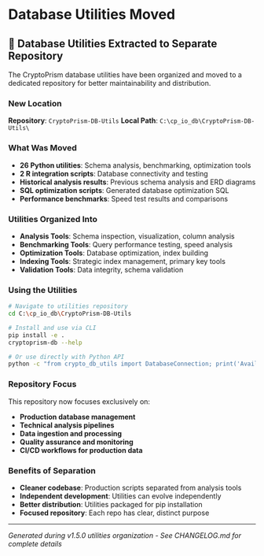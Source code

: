 # Database Utilities Moved

## 🚀 Database Utilities Extracted to Separate Repository

The CryptoPrism database utilities have been organized and moved to a dedicated repository for better maintainability and distribution.

### New Location
**Repository**: `CryptoPrism-DB-Utils` 
**Local Path**: `C:\cp_io_db\CryptoPrism-DB-Utils\`

### What Was Moved
- **26 Python utilities**: Schema analysis, benchmarking, optimization tools
- **2 R integration scripts**: Database connectivity and testing
- **Historical analysis results**: Previous schema analysis and ERD diagrams  
- **SQL optimization scripts**: Generated database optimization SQL
- **Performance benchmarks**: Speed test results and comparisons

### Utilities Organized Into
- **Analysis Tools**: Schema inspection, visualization, column analysis
- **Benchmarking Tools**: Query performance testing, speed analysis
- **Optimization Tools**: Database optimization, index building
- **Indexing Tools**: Strategic index management, primary key tools
- **Validation Tools**: Data integrity, schema validation

### Using the Utilities
```bash
# Navigate to utilities repository
cd C:\cp_io_db\CryptoPrism-DB-Utils

# Install and use via CLI
pip install -e .
cryptoprism-db --help

# Or use directly with Python API
python -c "from crypto_db_utils import DatabaseConnection; print('Available')"
```

### Repository Focus
This repository now focuses exclusively on:
- **Production database management**
- **Technical analysis pipelines** 
- **Data ingestion and processing**
- **Quality assurance and monitoring**
- **CI/CD workflows for production data**

### Benefits of Separation
- **Cleaner codebase**: Production scripts separated from analysis tools
- **Independent development**: Utilities can evolve independently
- **Better distribution**: Utilities packaged for pip installation
- **Focused repository**: Each repo has clear, distinct purpose

---
*Generated during v1.5.0 utilities organization - See CHANGELOG.md for complete details*